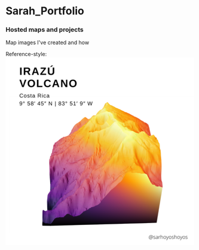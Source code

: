 # Sarah_Portfolio
### Hosted maps and projects
Map images I've created and how

Reference-style: 
![alt text][logo]

[logo]: https://github.com/sahoyosso/Sarah_Portfolio/blob/main/images/irazu%20volcano%20map.png "Logo Title Text 2"
